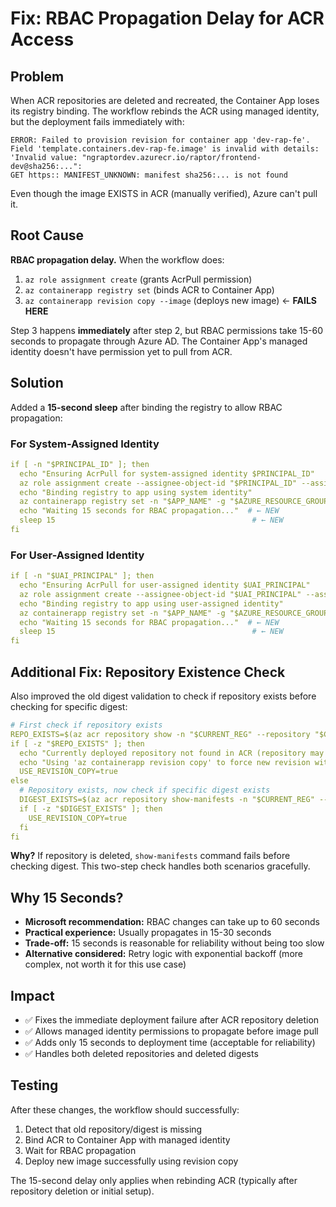 # Fix: RBAC Propagation Delay for ACR Access

## Problem

When ACR repositories are deleted and recreated, the Container App loses its registry binding. The workflow rebinds the ACR using managed identity, but the deployment fails immediately with:

```
ERROR: Failed to provision revision for container app 'dev-rap-fe'.
Field 'template.containers.dev-rap-fe.image' is invalid with details:
'Invalid value: "ngraptordev.azurecr.io/raptor/frontend-dev@sha256:...":
GET https:: MANIFEST_UNKNOWN: manifest sha256:... is not found
```

Even though the image EXISTS in ACR (manually verified), Azure can't pull it.

## Root Cause

**RBAC propagation delay.** When the workflow does:

1. `az role assignment create` (grants AcrPull permission)
2. `az containerapp registry set` (binds ACR to Container App)
3. `az containerapp revision copy --image` (deploys new image) ← **FAILS HERE**

Step 3 happens **immediately** after step 2, but RBAC permissions take 15-60 seconds to propagate through Azure AD. The Container App's managed identity doesn't have permission yet to pull from ACR.

## Solution

Added a **15-second sleep** after binding the registry to allow RBAC propagation:

### For System-Assigned Identity
```yaml
if [ -n "$PRINCIPAL_ID" ]; then
  echo "Ensuring AcrPull for system-assigned identity $PRINCIPAL_ID"
  az role assignment create --assignee-object-id "$PRINCIPAL_ID" --assignee-principal-type ServicePrincipal --role "$ROLE_ID" --scope "$ACR_ID" >/dev/null 2>&1 || true
  echo "Binding registry to app using system identity"
  az containerapp registry set -n "$APP_NAME" -g "$AZURE_RESOURCE_GROUP" --server "$ACR_DOMAIN" --identity system >/dev/null
  echo "Waiting 15 seconds for RBAC propagation..."  # ← NEW
  sleep 15                                            # ← NEW
fi
```

### For User-Assigned Identity
```yaml
if [ -n "$UAI_PRINCIPAL" ]; then
  echo "Ensuring AcrPull for user-assigned identity $UAI_PRINCIPAL"
  az role assignment create --assignee-object-id "$UAI_PRINCIPAL" --assignee-principal-type ServicePrincipal --role "$ROLE_ID" --scope "$ACR_ID" >/dev/null 2>&1 || true
  echo "Binding registry to app using user-assigned identity"
  az containerapp registry set -n "$APP_NAME" -g "$AZURE_RESOURCE_GROUP" --server "$ACR_DOMAIN" --identity "$FIRST_UAI" >/dev/null
  echo "Waiting 15 seconds for RBAC propagation..."  # ← NEW
  sleep 15                                            # ← NEW
fi
```

## Additional Fix: Repository Existence Check

Also improved the old digest validation to check if repository exists before checking for specific digest:

```yaml
# First check if repository exists
REPO_EXISTS=$(az acr repository show -n "$CURRENT_REG" --repository "$CURRENT_REPO" --query "name" -o tsv 2>/dev/null || true)
if [ -z "$REPO_EXISTS" ]; then
  echo "Currently deployed repository not found in ACR (repository may have been deleted)."
  echo "Using 'az containerapp revision copy' to force new revision with new image."
  USE_REVISION_COPY=true
else
  # Repository exists, now check if specific digest exists
  DIGEST_EXISTS=$(az acr repository show-manifests -n "$CURRENT_REG" --repository "$CURRENT_REPO" --query "[?digest=='$CURRENT_DIGEST'].digest | [0]" -o tsv 2>/dev/null || true)
  if [ -z "$DIGEST_EXISTS" ]; then
    USE_REVISION_COPY=true
  fi
fi
```

**Why?** If repository is deleted, `show-manifests` command fails before checking digest. This two-step check handles both scenarios gracefully.

## Why 15 Seconds?

- **Microsoft recommendation:** RBAC changes can take up to 60 seconds
- **Practical experience:** Usually propagates in 15-30 seconds
- **Trade-off:** 15 seconds is reasonable for reliability without being too slow
- **Alternative considered:** Retry logic with exponential backoff (more complex, not worth it for this use case)

## Impact

- ✅ Fixes the immediate deployment failure after ACR repository deletion
- ✅ Allows managed identity permissions to propagate before image pull
- ✅ Adds only 15 seconds to deployment time (acceptable for reliability)
- ✅ Handles both deleted repositories and deleted digests

## Testing

After these changes, the workflow should successfully:
1. Detect that old repository/digest is missing
2. Bind ACR to Container App with managed identity
3. Wait for RBAC propagation
4. Deploy new image successfully using revision copy

The 15-second delay only applies when rebinding ACR (typically after repository deletion or initial setup).
